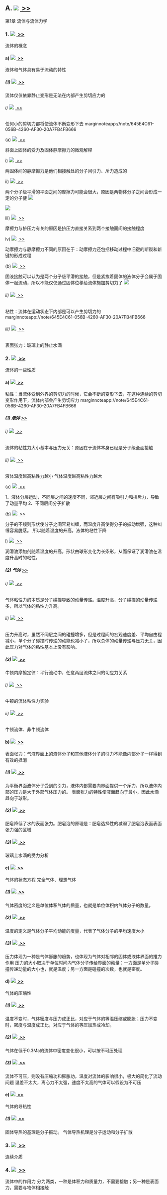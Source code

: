 A. ![](https://raw.githubusercontent.com/914191848/notion-import/main/img/image002.gif) [ >>](marginnoteapp://note/52AA845B-3EA9-43A9-AA05-19E2711193AC)
---------------------------------------------------------------------------------------------------

第1章  流体与流体力学

### 1. ![](https://raw.githubusercontent.com/914191848/notion-import/main/img/image003.gif) [ >>](marginnoteapp://note/E72E430E-20A8-4356-A5CE-A270CFFCBDBD)

流体的概念

#### a) ![](https://raw.githubusercontent.com/914191848/notion-import/main/img/image004.gif) [ >>](marginnoteapp://note/77FEF5F7-3C84-4F58-A7D9-CFD72F1D35AE)

液体和气体具有易于流动的特性

##### (1) ![](https://raw.githubusercontent.com/914191848/notion-import/main/img/image005.gif) [ >>](marginnoteapp://note/94269089-F9C0-45AE-86FF-9BA365C79979)

流体仅仅依靠静止变形是无法在内部产生剪切应力的

###### i) ![](https://raw.githubusercontent.com/914191848/notion-import/main/img/image006.gif) [ >>](marginnoteapp://note/6D70CA2B-0079-4FEE-A5CF-F6393E98B24F)

任何小的剪切力都将使流体不断变形下去
marginnoteapp://note/645E4C61-056B-4260-AF30-20A7FB4FB666

(a) ![](https://raw.githubusercontent.com/914191848/notion-import/main/img/image007.gif) [ >>](marginnoteapp://note/6FD7C05A-3A3F-4F9B-BD9F-6FC8905665DC)

斜面上固体的受力及固体静摩擦力的微观解释

i) ![](https://raw.githubusercontent.com/914191848/notion-import/main/img/image008.gif) [ >>](marginnoteapp://note/E88928AB-44CB-425B-85D1-628B42C8C10C)

两固体间的静摩擦力是他们相接触处的分子间引力、斥力造成的

ii) ![](https://raw.githubusercontent.com/914191848/notion-import/main/img/image009.gif) [ >>](marginnoteapp://note/DC9B269B-6F7E-4E6B-87EE-420EC791231A)

两个分子级平滑的平面之间的摩擦力可能会很大，原因是两物体分子之间会形成一定的分子健
![](https://raw.githubusercontent.com/914191848/notion-import/main/img/image010.gif)

![](https://raw.githubusercontent.com/914191848/notion-import/main/img/image011.gif)

iii) ![](https://raw.githubusercontent.com/914191848/notion-import/main/img/image012.gif) [ >>](marginnoteapp://note/02CD719C-F71E-4A0A-9E7E-238B7EAD05B8)

摩擦力与挤压力有关的原因是挤压力直接关系到两个接触面间的接触程度

iv) ![](https://raw.githubusercontent.com/914191848/notion-import/main/img/image013.gif) [ >>](marginnoteapp://note/B0C4ABF4-AFC2-4C95-AD50-9EAAECC7ED4D)

动摩擦力与静摩擦力不同的原因在于：动摩擦力还包括移动过程中旧键的断裂和新键的形成过程

(b) ![](https://raw.githubusercontent.com/914191848/notion-import/main/img/image014.gif) [ >>](marginnoteapp://note/B15A8409-DE79-45AF-83D3-37DBA0AAC928)

固液接触可以认为是两个分子级平滑的接触，但是紧挨着固体的液体分子会属于固体一起流动，所以不能仅仅通过固体位移给流体施加剪切力了
![](https://raw.githubusercontent.com/914191848/notion-import/main/img/image015.gif)

###### ii) ![](https://raw.githubusercontent.com/914191848/notion-import/main/img/image016.gif) [ >>](marginnoteapp://note/456AE87F-2D1E-4A80-8DCA-BE2E46CD4E2C)

粘性：流体在运动状态下内部是可以产生剪切力的
marginnoteapp://note/645E4C61-056B-4260-AF30-20A7FB4FB666

###### iii) ![](https://raw.githubusercontent.com/914191848/notion-import/main/img/image017.gif) [ >>](marginnoteapp://note/CD028044-DEB2-45E6-86CB-3EBB6ADACD17)

表面张力：玻璃上的静止水滴

### 2. ![](https://raw.githubusercontent.com/914191848/notion-import/main/img/image018.gif) [ >>](marginnoteapp://note/679D5ED9-9345-4A27-9B6C-E06BA4CBD77B)

流体的一些性质

#### a) ![](https://raw.githubusercontent.com/914191848/notion-import/main/img/image019.gif) [ >>](marginnoteapp://note/EA0201AE-DDBB-444F-8FBC-00D42FAFFC44)

粘性：当流体受到外界的剪切力的时候，它会不断的变形下去，在这种连续的剪切变形作用下，流体内部会产生剪切应力
marginnoteapp://note/645E4C61-056B-4260-AF30-20A7FB4FB666

##### (1) 液体 [>>](marginnoteapp://note/E7F6EBC7-5D4E-491A-A1C0-6770F781B8FF)

###### i) ![](https://raw.githubusercontent.com/914191848/notion-import/main/img/image020.gif) [ >>](marginnoteapp://note/5DFC6786-9454-4A99-B811-B15835F1FC16)

流体的粘性力大小基本与压力无关：原因在于流体本身已经是分子级全面接触

###### ii) ![](https://raw.githubusercontent.com/914191848/notion-import/main/img/image021.gif) [ >>](marginnoteapp://note/9BD14B3E-6FCB-4852-8715-8D67D17AF8D4)

液体温度越高粘性力越小  气体温度越高粘性力越大

(a) ![](https://raw.githubusercontent.com/914191848/notion-import/main/img/image022.gif) [ >>](marginnoteapp://note/BDBB900B-93EB-413D-B2FB-8161E4BEA48A)

1、液体分层运动，不同层之间的速度不同，邻近层之间有吸引力和排斥力，导致了动量平均 2、不同层间分子扩散

(b) ![](https://raw.githubusercontent.com/914191848/notion-import/main/img/image023.gif) [ >>](marginnoteapp://note/0A06B4A0-5875-47E0-AB8C-BC66302045C2)

分子的不规则形状使分子之间容易纠缠，而温度升高使得分子的振动增强，这种纠缠容易脱落。
所以随着温度的升高，液体的粘性下降

i) ![](https://raw.githubusercontent.com/914191848/notion-import/main/img/image024.gif) [ >>](marginnoteapp://note/3F1FDCF8-6E15-4C50-91A5-4E1C697AEA17)

润滑油添加剂随着温度的升高，形状由球形变化为长条形，从而保证了润滑油在温度升高时的粘性。

##### (2) 气体 [>>](marginnoteapp://note/8FB2324F-C7A8-41E4-8552-CF62CBBFF9FF)

###### i) ![](https://raw.githubusercontent.com/914191848/notion-import/main/img/image025.gif) [ >>](marginnoteapp://note/AC630010-2F41-4CA9-B8B2-EC54DB9AF6DD)

气体粘性力的本质是分子碰撞导致的动量传递。温度升高，分子碰撞的动量传递多，所以气体的粘性力升高。

###### ii) ![](https://raw.githubusercontent.com/914191848/notion-import/main/img/image026.gif) [ >>](marginnoteapp://note/6144FC4D-D481-4D7F-AFC8-A7B6F75F0DD0)

压力升高时，虽然不同层之间的碰撞增多，但是过程间的宏观速度差、平均自由程减小，单个分子碰撞时传递的动能也减小了，所以总体的动量传递与压力无关，因此压力对气体的粘性基本上没有影响。

##### (3) ![](https://raw.githubusercontent.com/914191848/notion-import/main/img/image027.gif) [ >>](marginnoteapp://note/DE11415F-9018-4567-A0AC-231F03374930)

牛顿内摩擦定律：平行流动中，任意两层流体之间的切应力关系

###### i) ![](https://raw.githubusercontent.com/914191848/notion-import/main/img/image028.gif) [ >>](marginnoteapp://note/829697F6-D9EC-4940-9D14-577E32D35F2F)

牛顿的流体粘性力实验

###### ii) ![](https://raw.githubusercontent.com/914191848/notion-import/main/img/image029.gif) [ >>](marginnoteapp://note/25BCDB60-389B-4C25-80C7-57DE1D8CBB21)

牛顿流体、非牛顿流体

#### b) ![](https://raw.githubusercontent.com/914191848/notion-import/main/img/image030.gif) [ >>](marginnoteapp://note/9F8D6620-E105-407E-BF83-8378F400413C)

表面张力：气液界面上的液体分子和其他液体分子的引力不能像内部分子一样得到有效的抵消

##### (1) ![](https://raw.githubusercontent.com/914191848/notion-import/main/img/image031.gif) [ >>](marginnoteapp://note/EAEA028F-50F5-495A-B4C5-DC21DF529231)

为平衡界面液体分子受到的引力，液体内部需要向界面提供一个斥力，所以液体内部的压力是大于外部气体压力的。
表面张力的特性使液面趋向于最小，因此水滴趋向于球形。

##### (2) ![](https://raw.githubusercontent.com/914191848/notion-import/main/img/image032.gif) [ >>](marginnoteapp://note/CFB964B5-32B5-4E05-B61A-DA91A01D4C9B)

肥皂降低了水的表面张力。肥皂泡的原理是：肥皂选择性的减弱了肥皂泡表面表面张力强的区域

##### (3) ![](https://raw.githubusercontent.com/914191848/notion-import/main/img/image033.gif) [ >>](marginnoteapp://note/D21616D5-5397-43BF-9459-E88433E295AE)

玻璃上水滴的受力分析

#### c) ![](https://raw.githubusercontent.com/914191848/notion-import/main/img/image034.gif) [ >>](marginnoteapp://note/DF10B861-E5D4-4B11-8FFB-D6E33A2765B3)

气体的状态方程  完全气体、理想气体

##### (1) ![](https://raw.githubusercontent.com/914191848/notion-import/main/img/image035.gif) [ >>](marginnoteapp://note/56FAC486-56B1-4C8A-8E9E-3DAC3659D4A0)

气体密度的定义是单位体积气体的质量，也就是单位体积内气体分子的数量。

##### (2) ![](https://raw.githubusercontent.com/914191848/notion-import/main/img/image036.gif) [ >>](marginnoteapp://note/775EE7C6-84DA-417C-90A0-475A34003AAF)

温度的定义是气体分子平均动能的度量，代表了气体分子的平均速度大小

##### (3) ![](https://raw.githubusercontent.com/914191848/notion-import/main/img/image037.gif) [ >>](marginnoteapp://note/38690CDE-1C07-4A65-9A09-B7E4396F9C15)

压力体现为一种是气体膨胀的趋势，也体现为气体对相邻的固体或液体界面的推力作用
压力的大小取决于单位时间内气体分子传给界面的动量：一方面是单分子碰撞传递动量的大小也，就是温度；另一方面是碰撞的次数，也就是密度。

#### d) ![](https://raw.githubusercontent.com/914191848/notion-import/main/img/image038.gif) [ >>](marginnoteapp://note/BF339152-130E-405A-A6BB-EC69B2B10FEA)

气体的压缩性

##### (1) ![](https://raw.githubusercontent.com/914191848/notion-import/main/img/image039.gif) [ >>](marginnoteapp://note/2A816CEA-63AF-47CB-96E3-2B5E43171828)

温度不变时，气体密度与压力成正比，对应于气体的等温压缩或膨胀；压力不变时，密度与温度成正比，对应于气体的等压加热或冷却。

##### (2) ![](https://raw.githubusercontent.com/914191848/notion-import/main/img/image040.gif) [ >>](marginnoteapp://note/91E00AC0-600A-4B37-9A87-B43F8E736AB9)

气体在低于0.3Ma的流体中密度变化很小，可以按不可压处理

##### (3) ![](https://raw.githubusercontent.com/914191848/notion-import/main/img/image041.gif) [ >>](marginnoteapp://note/AF4DC3FA-182C-468F-9A8D-79B14A324669)

流体不可压，则没有压缩功和膨胀功，温度对流体的影响很小，极大的简化了流动问题
温差不太大，离心力不太强，速度不太高的气体可以假设为不可压

#### e) ![](https://raw.githubusercontent.com/914191848/notion-import/main/img/image042.gif) [ >>](marginnoteapp://note/D4F536C7-5292-47B5-8854-9974493A8CC6)

气体的导热性

##### (1) ![](https://raw.githubusercontent.com/914191848/notion-import/main/img/image043.gif) [ >>](marginnoteapp://note/932DE111-EA55-4D3B-B481-BBA46588C9ED)

固体导热的基理是分子振动。
气体导热机理是分子运动和分子扩散

### 3. ![](https://raw.githubusercontent.com/914191848/notion-import/main/img/image044.gif) [ >>](marginnoteapp://note/76050032-2BC1-4E01-ABB4-DE75F4E74347)

连续介质

### 4. ![](https://raw.githubusercontent.com/914191848/notion-import/main/img/image045.gif) [ >>](marginnoteapp://note/ABF5440D-4414-4D37-8363-D2CCDFF1091D)

流体中的作用力  分为两类，一种是体积力和质量力，不需要接触；另一种是表面力，需要与物体相接触
